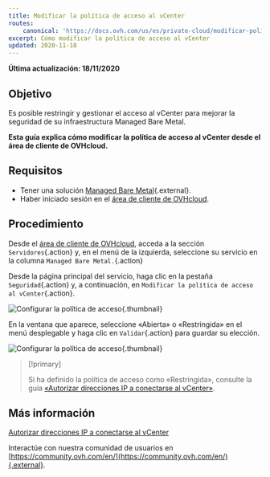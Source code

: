 ```yaml
---
title: Modificar la política de acceso al vCenter
routes:
    canonical: 'https://docs.ovh.com/us/es/private-cloud/modificar-politica-acceso-al-vcenter/'
excerpt: Cómo modificar la política de acceso al vCenter
updated: 2020-11-18
---
```


**Última actualización: 18/11/2020**

## Objetivo

Es posible restringir y gestionar el acceso al vCenter para mejorar la seguridad de su infraestructura Managed Bare Metal.

**Esta guía explica cómo modificar la política de acceso al vCenter desde el área de cliente de OVHcloud.**

## Requisitos

- Tener una solución [Managed Bare Metal](https://www.ovhcloud.com/es/managed-bare-metal/){.external}.
- Haber iniciado sesión en el [área de cliente de OVHcloud](https://ca.ovh.com/auth/?action=gotomanager&from=https://www.ovh.com/world/&ovhSubsidiary=ws).

## Procedimiento

Desde el [área de cliente de OVHcloud](https://ca.ovh.com/auth/?action=gotomanager&from=https://www.ovh.com/world/&ovhSubsidiary=ws), acceda a la sección `Servidores`{.action} y, en el menú de la izquierda, seleccione su servicio en la columna `Managed Bare Metal.`{.action}

Desde la página principal del servicio, haga clic en la pestaña `Seguridad`{.action} y, a continuación, en `Modificar la política de acceso al vCenter`{.action}.

![Configurar la política de acceso](images/modifypolicy-01.png){.thumbnail}

En la ventana que aparece, seleccione «Abierta» o «Restringida» en el menú desplegable y haga clic en `Validar`{.action} para guardar su elección.

![Configurar la política de acceso](images/modifypolicy-02.png){.thumbnail}

> [!primary]
>
> Si ha definido la política de acceso como «Restringida», consulte la guía [«Autorizar direcciones IP a conectarse al vCenter»](/pages/cloud/managed-bare-metal/vcenter-authorise-ip-access).
> 

## Más información

[Autorizar direcciones IP a conectarse al vCenter](/pages/cloud/managed-bare-metal/vcenter-authorise-ip-access)

Interactúe con nuestra comunidad de usuarios en [https://community.ovh.com/en/](https://community.ovh.com/en/){.external}.

